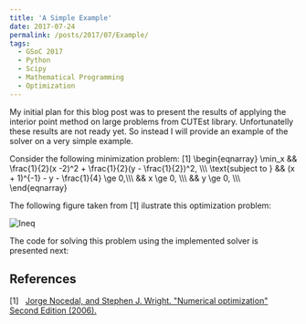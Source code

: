 ```yaml
---
title: 'A Simple Example'
date: 2017-07-24
permalink: /posts/2017/07/Example/
tags:
  - GSoC 2017
  - Python
  - Scipy
  - Mathematical Programming
  - Optimization
---
```


My initial plan for this blog post was to present the results of applying the
interior point method on large problems from CUTEst library. Unfortunatelly
these results are not ready yet. So instead I will provide an example
of the solver on a very simple example.

Consider the following minimization problem: \[1\]
\begin{eqnarray}
  \min_x && \frac{1}{2}(x -2)^2 + \frac{1}{2}(y - \frac{1}{2})^2, \\\\\\
   \text{subject to } && (x + 1)^{-1} - y - \frac{1}{4} \ge 0,\\\\\\
&& x \ge 0, \\\\\\
&& y \ge 0, \\\\\\
\end{eqnarray}

The following figure taken from \[1\] ilustrate this optimization problem:

![Ineq](https://antonior92.github.io/files/SimpleIneqConstr.png)

The code for solving this problem using the implemented solver is presented next:
<script src="https://gist.github.com/antonior92/f3a37a2f23ca02aa7138ee5a98904a61.js"></script>

References
----------
\[1\]&nbsp;&nbsp;&nbsp;[Jorge Nocedal, and Stephen J. Wright. "Numerical optimization"
Second Edition (2006).][1]

[1]: http://www.bioinfo.org.cn/~wangchao/maa/Numerical_Optimization.pdf
